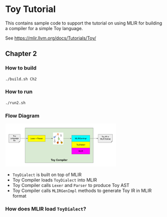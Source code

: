 # Toy Tutorial

This contains sample code to support the tutorial on using MLIR for
building a compiler for a simple Toy language.

See https://mlir.llvm.org/docs/Tutorials/Toy/

## Chapter 2
### How to build
```Bash
./build.sh Ch2
```

### How to run
```Bash
./run2.sh
```

### Flow Diagram
<img src="./Ch2/images/toy.png" width="70%" alt="Toy MLIR Flow Diagram" />

- `ToyDialect` is built on top of MLIR
- Toy Compiler loads `ToyDialect` into MLIR
- Toy Compiler calls `Lexer` and `Parser` to produce Toy AST
- Toy Compiler calls `MLIRGenImpl` methods to generate Toy IR in MLIR format

### How does MLIR load `ToyDialect`?
